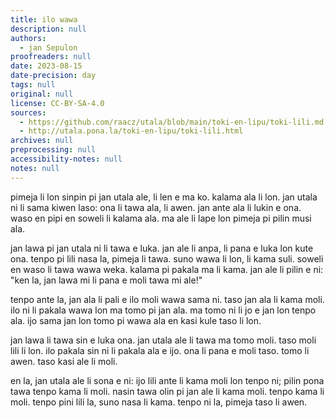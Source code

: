 ```yaml
---
title: ilo wawa
description: null
authors:
  - jan Sepulon
proofreaders: null
date: 2023-08-15
date-precision: day
tags: null
original: null
license: CC-BY-SA-4.0
sources:
  - https://github.com/raacz/utala/blob/main/toki-en-lipu/toki-lili.md
  - http://utala.pona.la/toki-en-lipu/toki-lili.html
archives: null
preprocessing: null
accessibility-notes: null
notes: null
---
```


pimeja li lon sinpin pi jan utala ale, li len e ma ko. kalama ala li lon. jan utala ni li sama kiwen laso: ona li tawa ala, li awen. jan ante ala li lukin e ona. waso en pipi en soweli li kalama ala. ma ale li lape lon pimeja pi pilin musi ala.

jan lawa pi jan utala ni li tawa e luka. jan ale li anpa, li pana e luka lon kute ona. tenpo pi lili nasa la, pimeja li tawa. suno wawa li lon, li kama suli. soweli en waso li tawa wawa weka. kalama pi pakala ma li kama. jan ale li pilin e ni: "ken la, jan lawa mi li pana e moli tawa mi ale!"

tenpo ante la, jan ala li pali e ilo moli wawa sama ni. taso jan ala li kama moli. ilo ni li pakala wawa lon ma tomo pi jan ala. ma tomo ni li jo e jan lon tenpo ala. ijo sama jan lon tomo pi wawa ala en kasi kule taso li lon.

jan lawa li tawa sin e luka ona. jan utala ale li tawa ma tomo moli. taso moli lili li lon. ilo pakala sin ni li pakala ala e ijo. ona li pana e moli taso. tomo li awen. taso kasi ale li moli.

en la, jan utala ale li sona e ni: ijo lili ante li kama moli lon tenpo ni; pilin pona tawa tenpo kama li moli. nasin tawa olin pi jan ale li kama moli. tenpo kama li moli. tenpo pini lili la, suno nasa li kama. tenpo ni la, pimeja taso li awen.